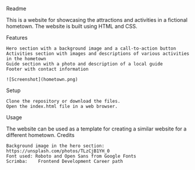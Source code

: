
Readme

This is a website for showcasing the attractions and activities in a fictional hometown. The website is built using HTML and CSS.

Features

    Hero section with a background image and a call-to-action button
    Activities section with images and descriptions of various activities in the hometown
    Guide section with a photo and description of a local guide
    Footer with contact information

    ![Screenshot](hometown.png)


Setup

    Clone the repository or download the files.
    Open the index.html file in a web browser.

Usage

The website can be used as a template for creating a similar website for a different hometown.
Credits

    Background image in the hero section: https://unsplash.com/photos/TLzCjB1YH_0
    Font used: Roboto and Open Sans from Google Fonts
    Scrimba:    Frontend Development Career path

